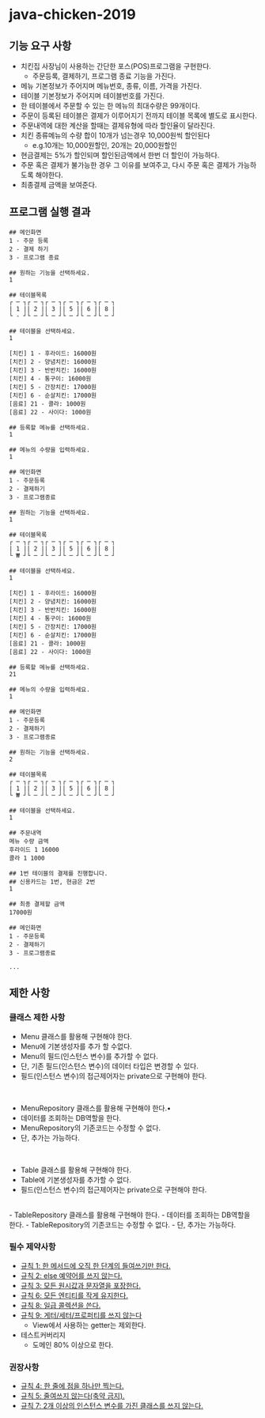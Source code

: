 # java-chicken-2019

## 기능 요구 사항

- 치킨집 사장님이 사용하는 간단한 포스(POS)프로그램을 구현한다.
    - 주문등록, 결제하기, 프로그램 종료 기능을 가진다.
- 메뉴 기본정보가 주어지며 메뉴번호, 종류, 이름, 가격을 가진다.
- 테이블 기본정보가 주어지며 테이블번호를 가진다.
- 한 테이블에서 주문할 수 있는 한 메뉴의 최대수량은 99개이다.
- 주문이 등록된 테이블은 결제가 이루어지기 전까지 테이블 목록에 별도로 표시한다.
- 주문내역에 대한 계산을 할때는 결제유형에 따라 할인율이 달라진다.
- 치킨 종류메뉴의 수량 합이 10개가 넘는경우 10,000원씩 할인된다
    - e.g.10개는 10,000원할인, 20개는 20,000원할인
- 현금결제는 5%가 할인되며 할인된금액에서 한번 더 할인이 가능하다.
- 주문 혹은 결제가 불가능한 경우 그 이유를 보여주고, 다시 주문 혹은 결제가 가능하도록 해야한다.
- 최종결제 금액을 보여준다.

## 프로그램 실행 결과

```text
## 메인화면
1 - 주문 등록
2 - 결제 하기
3 - 프로그램 종료

## 원하는 기능을 선택하세요.
1

## 테이블목록
┌ ─ ┐┌ ─ ┐┌ ─ ┐┌ ─ ┐┌ ─ ┐┌ ─ ┐
| 1 || 2 || 3 || 5 || 6 || 8 |
└ - ┘└ ─ ┘└ ─ ┘└ ─ ┘└ ─ ┘└ ─ ┘

## 테이블을 선택하세요.
1

[치킨] 1 - 후라이드: 16000원
[치킨] 2 - 양념치킨: 16000원
[치킨] 3 - 반반치킨: 16000원
[치킨] 4 - 통구이: 16000원
[치킨] 5 - 간장치킨: 17000원
[치킨] 6 - 순살치킨: 17000원
[음료] 21 - 콜라: 1000원
[음료] 22 - 사이다: 1000원

## 등록할 메뉴를 선택하세요.
1

## 메뉴의 수량을 입력하세요.
1

## 메인화면
1 - 주문등록
2 - 결제하기
3 - 프로그램종료

## 원하는 기능을 선택하세요.
1

## 테이블목록
┌ ─ ┐┌ ─ ┐┌ ─ ┐┌ ─ ┐┌ ─ ┐┌ ─ ┐
| 1 || 2 || 3 || 5 || 6 || 8 |
└ ₩ ┘└ ─ ┘└ ─ ┘└ ─ ┘└ ─ ┘└ ─ ┘

## 테이블을 선택하세요.
1

[치킨] 1 - 후라이드: 16000원
[치킨] 2 - 양념치킨: 16000원
[치킨] 3 - 반반치킨: 16000원
[치킨] 4 - 통구이: 16000원
[치킨] 5 - 간장치킨: 17000원
[치킨] 6 - 순살치킨: 17000원
[음료] 21 - 콜라: 1000원
[음료] 22 - 사이다: 1000원

## 등록할 메뉴를 선택하세요.
21

## 메뉴의 수량을 입력하세요.
1

## 메인화면
1 - 주문등록
2 - 결제하기
3 - 프로그램종료

## 원하는 기능을 선택하세요.
2

## 테이블목록
┌ ─ ┐┌ ─ ┐┌ ─ ┐┌ ─ ┐┌ ─ ┐┌ ─ ┐
| 1 || 2 || 3 || 5 || 6 || 8 |
└ ₩ ┘└ ─ ┘└ ─ ┘└ ─ ┘└ ─ ┘└ ─ ┘

## 테이블을 선택하세요.
1

## 주문내역
메뉴 수량 금액
후라이드 1 16000 
콜라 1 1000

## 1번 테이블의 결제를 진행합니다.
## 신용카드는 1번, 현금은 2번
1

## 최종 결제할 금액
17000원

## 메인화면
1 - 주문등록
2 - 결제하기
3 - 프로그램종료

...
```

## 제한 사항

### 클래스 제한 사항

- Menu 클래스를 활용해 구현해야 한다.
- Menu에 기본생성자를 추가 할 수없다.
- Menu의 필드(인스턴스 변수)를 추가할 수 없다.
- 단, 기존 필드(인스턴스 변수)의 데이터 타입은 변경할 수 있다.
- 필드(인스턴스 변수)의 접근제어자는 private으로 구현해야 한다.

<br/>

- MenuRepository 클래스를 활용해 구현해야 한다.•
- 데이터를 조회하는 DB역할을 한다.
- MenuRepository의 기존코드는 수정할 수 없다.
- 단, 추가는 가능하다.

<br/>

- Table 클래스를 활용해 구현해야 한다.
- Table에 기본생성자를 추가할 수 없다.
- 필드(인스턴스 변수)의 접근제어자는 private으로 구현해야 한다.

<br/>
- TableRepository 클래스를 활용해 구현해야 한다.
- 데이터를 조회하는 DB역할을 한다.
- TableRepository의 기존코드는 수정할 수 없다.
- 단, 추가는 가능하다.

### 필수 제약사항

- [규칙 1: 한 메서드에 오직 한 단계의 들여쓰기만 한다.](https://developerfarm.wordpress.com/2012/01/26/object_calisthenics_2/)
- [규칙 2: else 예약어를 쓰지 않는다.](https://developerfarm.wordpress.com/2012/01/27/object_calisthenics_3/)
- [규칙 3: 모든 원시값과 문자열을 포장한다.](https://developerfarm.wordpress.com/2012/01/27/object_calisthenics_4/)
- [규칙 6: 모든 엔티티를 작게 유지한다.](https://developerfarm.wordpress.com/2012/01/31/object_calisthenics_7/)
- [규칙 8: 일급 콜렉션을 쓴다.](https://developerfarm.wordpress.com/2012/02/01/object_calisthenics_/)
- [규칙 9: 게터/세터/프로퍼티를 쓰지 않는다](https://developerfarm.wordpress.com/2012/02/01/object_calisthenics_10/)
    - View에서 사용하는 getter는 제외한다.
- 테스트커버리지
    - 도메인 80% 이상으로 한다.

### 권장사항

- [규칙 4: 한 줄에 점을 하나만 찍는다.](https://developerfarm.wordpress.com/2012/01/30/object_calisthenics_5/)
- [규칙 5: 줄여쓰지 않는다(축약 금지).](https://developerfarm.wordpress.com/2012/01/30/object_calisthenics_6/)
- [규칙 7: 2개 이상의 인스턴스 변수를 가진 클래스를 쓰지 않는다.](https://developerfarm.wordpress.com/2012/01/31/object_calisthenics_8/)

